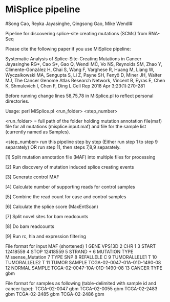 # MiSplice pipeline #

#Song Cao, Reyka Jayasinghe, Qingsong Gao, Mike Wendl#

Pipeline for discovering splice-site creating mutations (SCMs) from RNA-Seq

Please cite the following paper if you use MiSplice pipeline:

Systematic Analysis of Splice-Site-Creating Mutations in Cancer
Jayasinghe RG*, Cao S*, Gao Q, Wendl MC, Vo NS, Reynolds SM, Zhao Y, Climente-González H, Chai S, Wang F, Varghese R, Huang M, Liang W, Wyczalkowski MA, Sengupta S, Li Z, Payne SH, Fenyö D, Miner JH, Walter MJ, The Cancer Genome Atlas Research Network, Vincent B, Eyras E, Chen K, Shmulevich I, Chen F, Ding L
Cell Rep 2018 Apr 3;23(1):270-281


Before running change lines 58,75,78 in MiSplice.pl to reflect personal directories.

Usage: perl MiSplice.pl <run_folder> <step_number>

<run_folder> = full path of the folder holding mutation annotation file(maf) file for all mutations (misplice.input.maf) and file for the sample list (currently named as Samples).

<step_number> run this pipeline step by step (Either run step 1 to step 9 separately) OR run step 11, then steps 7,8,9 separately.

[1] Split mutation annotation file (MAF) into multiple files for processing

[2] Run discovery of mutation induced splice creating events

[3] Generate control MAF

[4] Calculate number of supporting reads for control samples

[5] Combine the read count for case and control samples
        
[6] Calculate the splice score (MaxEntScan)

[7] Split novel sites for bam readcounts 

[8] Do bam readcounts

[9] Run rc, hla and expression filtering 

File format for input MAF (shortened)
     1	GENE	VPS13D
     2	CHR	1
     3	START	12418559
     4	STOP	12418559
     5	STRAND	+
     6	MUTATION TYPE	Missense_Mutation
     7	TYPE	SNP
     8	REFALLELE	C
     9	TUMORALLELE1	T
    10	TUMORALLELE2	T
    11	TUMOR SAMPLE	TCGA-02-0047-01A-01D-1490-08
    12	NORMAL SAMPLE	TCGA-02-0047-10A-01D-1490-08
    13	CANCER TYPE gbm

File format for samples as following (table-delimited with sample id and cancer type):
	TCGA-02-0047    gbm
	TCGA-02-0055    gbm
	TCGA-02-2483    gbm
	TCGA-02-2485    gbm
	TCGA-02-2486    gbm


